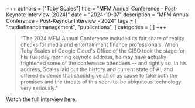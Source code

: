 +++
authors = ["Toby Scales"]
title = "MFM Annual Conference - Post-Keynote Interview (2024)"
date = "2024-10-07"
description = "MFM Annual Conference - Post-Keynote Interview - 2024"
tags = [
    "mediafinancemanagement",
    "publications",
]
categories = [
]
+++
>"The 2024 MFM Annual Conference included its fair share of reality checks for media and entertainment finance professionals. When Toby Scales of Google Cloud's Office of the CISO took the stage for his Tuesday morning keynote address, he may have actually frightened some of the conference attendees -- and rightly so. In his address, Scales laid out the history and current state of AI, and offered evidence that should give all of us cause to take both the promises and the threats of this soon-to-be ubiquitous technology very seriously."

Watch the full interview [here](https://www.mediavillage.com/article/mfm-annual-conference-post-keynote-interview-googles-toby-scales-hits-attendees-with-ais-reality-video/).
